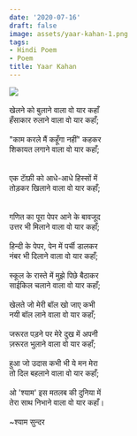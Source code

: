 ```yaml
---
date: '2020-07-16'
draft: false
image: assets/yaar-kahan-1.png
tags:
- Hindi Poem
- Poem
title: Yaar Kahan
---
```

[![](https://blogger.googleusercontent.com/img/b/R29vZ2xl/AVvXsEhutAQtzWrB5S_wn3sD3QAynm7xghjOgw2ORxjg5ePDsc0DmKnUeomBfx9jmgGZpkIfU5X5jBawS41eOOMPSyGrb6q9cjq_OkAM4r-j4LfYRLDyQA7SOnH8BTXRzXvCeSIl-z7tc7lUokNRI5UgVrPWYHQQKlPKmoHKDsJAikxA21zCA3u7JqnTEzD2LA/s320/Screenshot%20from%202023-01-09%2011-20-48.png)](https://blogger.googleusercontent.com/img/b/R29vZ2xl/AVvXsEhutAQtzWrB5S_wn3sD3QAynm7xghjOgw2ORxjg5ePDsc0DmKnUeomBfx9jmgGZpkIfU5X5jBawS41eOOMPSyGrb6q9cjq_OkAM4r-j4LfYRLDyQA7SOnH8BTXRzXvCeSIl-z7tc7lUokNRI5UgVrPWYHQQKlPKmoHKDsJAikxA21zCA3u7JqnTEzD2LA/s551/Screenshot%20from%202023-01-09%2011-20-48.png)\
  \
खेलने को बुलाने वाला वो यार कहाँ\
हँसाकार रुलाने वाला वो यार कहाँ;\
  \
"काम करले मैं कहूँगा नहीं" कहकर\
शिकायत लगाने वाला वो यार कहाँ;\
  \
  \
एक टाॅफ़ी को आधे-आधे हिस्सों में\
तोड़कर खिलाने वाला वो यार कहाँ;\
  \
  \
गणित का पूरा पेपर आने के बावजूद\
उत्तर भी मिलाने वाला वो यार कहाँ;\
  \
हिन्दी के पेपर, पेन में पर्ची डालकर\
नंबर भी दिलाने वाला वो यार कहाँ;\
  \
स्कूल के रास्ते में मुझे पिछे बैठाकर \
साईकिल चलाने वाला वो यार कहाँ;\
  \
खेलते जो मेरी बॉल खो जाए कभी \
नयी बॉल लाने वाला वो यार कहाँ;\
  \
जरूरत पड़ने पर मेरे दुख में अपनी \
ज़रूरत भुलाने वाला वो यार कहाँ;\
  \
हुआ जो उदास कभी भी ये मन मेरा \
तो दिल बहलाने वाला वो यार कहाँ;\
  \
ओ 'श्याम' इस मतलब की दुनिया में \
तेरा साथ निभाने वाला वो यार कहाँ।\
  \
~श्याम सुन्दर